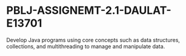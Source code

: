 # PBLJ-ASSIGNEMT-2.1-DAULAT-E13701
Develop Java programs using core concepts such as data structures, collections, and multithreading to manage and manipulate data.
